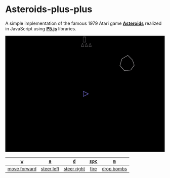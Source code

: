 # Asteroids-plus-plus

A simple implementation of the famous 1979 Atari game <b>[Asteroids](https://en.wikipedia.org/wiki/Asteroids_%28video_game%29)</b> realized in JavaScript using <b>[P5.js](https://p5js.org/)</b> libraries.  

<p align="center">
  <a href="https://matteogiorgi.github.io/Asteroids-plus-plus/">
  <img src="play.gif">
</p>

| <kbd>w</kbd>   | <kbd>a</kbd> | <kbd>d</kbd> | <kbd>spc</kbd> | <kbd>m</kbd> |
|:--------------:|:------------:|:------------:|:--------------:|:------------:|
| move forward   | steer left   | steer right  | fire           | drop bombs   |
